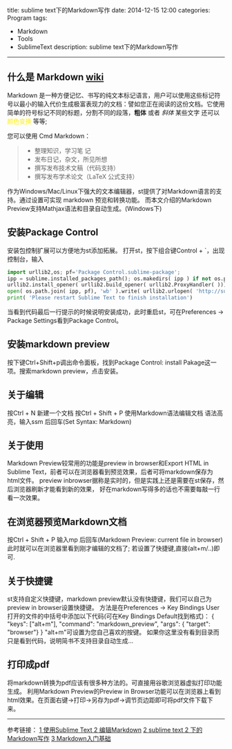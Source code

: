 title: sublime text下的Markdown写作
date: 2014-12-15 12:00
categories: Program
tags:
- Markdown
- Tools
- SublimeText
description: sublime text下的Markdown写作
---

## 什么是 Markdown [wiki](http://zh.wikipedia.org/wiki/Markdown)

Markdown 是一种方便记忆、书写的纯文本标记语言，用户可以使用这些标记符号以最小的输入代价生成极富表现力的文档：譬如您正在阅读的这份文档。它使用简单的符号标记不同的标题，分割不同的段落，**粗体** 或者 *斜体* 某些文字 还可以<font color='#fe0'>颜色变换</font> 等等;

<!--more-->

您可以使用 Cmd Markdown：

> * 整理知识，学习笔 记
> * 发布日记，杂文，所见所想
> * 撰写发布技术文稿（代码支持）
> * 撰写发布学术论文（LaTeX 公式支持）

作为Windows/Mac/Linux下强大的文本编辑器，st提供了对Markdown语言的支持。通过设置可实现 markdown 预览和转换功能。
而本文介绍的Markdown Preview支持Mathjax语法和目录自动生成。(Windows下)

## 安装Package Control
安装包控制扩展可以方便地为st添加拓展。
打开st，按下组合键Control + `，出现控制台，输入

```python
import urllib2,os; pf='Package Control.sublime-package';
ipp = sublime.installed_packages_path(); os.makedirs( ipp ) if not os.path.exists(ipp) else None;
urllib2.install_opener( urllib2.build_opener( urllib2.ProxyHandler( )));
open( os.path.join( ipp, pf), 'wb' ).write( urllib2.urlopen( 'http://sublime.wbond.net/' +pf.replace( ' ','%20' )).read());
print( 'Please restart Sublime Text to finish installation')
```
当看到代码最后一行提示的时候说明安装成功，此时重启st，可在Preferences -> Package Settings看到Package Control。


## 安装markdown preview
按下键Ctrl+Shift+p调出命令面板，找到Package Control: install Pakage这一项。搜索markdown preview，点击安装。


## 关于编辑
按Ctrl + N 新建一个文档
按Ctrl + Shift + P
使用Markdown语法编辑文档
语法高亮，输入ssm 后回车(Set Syntax: Markdown)


## 关于使用
Markdown Preview较常用的功能是preview in browser和Export HTML in Sublime Text，前者可以在浏览器看到预览效果，后者可将markdown保存为html文件。
preview inbrowser据称是实时的，但是实践上还是需要在st保存，然后浏览器刷新才能看到新的效果，
好在markdown写得多的话也不需要每敲一行看一次效果。


## 在浏览器预览Markdown文档
按Ctrl + Shift + P
输入mp 后回车(Markdown Preview: current file in browser)
此时就可以在浏览器里看到刚才编辑的文档了;
若设置了快捷键,直接(alt+m/..)即可.


## 关于快捷键
st支持自定义快捷键，markdown preview默认没有快捷键，我们可以自己为preview in browser设置快捷键。
方法是在Preferences -> Key Bindings User打开的文件的中括号中添加以下代码(可在Key Bindings Default找到格式)：
	{ "keys": ["alt+m"], "command": "markdown_preview", "args": { "target": "browser"} }
"alt+m"可设置为您自己喜欢的按键。
	如果你这里没有看到目录而只是看到代码，说明简书不支持目录自动生成...


## 打印成pdf
将markdown转换为pdf应该有很多种方法的。可直接用谷歌浏览器虚拟打印功能生成。
利用Markdown Preview的Preview in Browser功能可以在浏览器上看到html效果。在页面右键->打印->另存为pdf->调节页边距即可将pdf文件下载下来。

---

参考链接：
[1 使用Sublime Text 2 编辑Markdown](http://www.cnblogs.com/heidsoft/p/3896855.html)
[2 sublime text 2 下的Markdown写作](http://www.jianshu.com/p/378338f10263)
[3 Markdown入门基础](http://www.cnblogs.com/dezheng/p/3834813.html)
